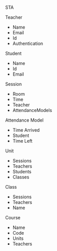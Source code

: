 STA

Teacher
 - Name
 - Email
 - Id
 - Authentication

Student
 - Name
 - Id
 - Email

Session
 - Room
 - Time
 - Teacher
 - AttendanceModels

Attendance Model
 - Time Arrived
 - Student
 - Time Left

Unit
 - Sessions
 - Teachers
 - Students
 - Classes

Class 
 - Sessions
 - Teachers
 - Name

Course
 - Name
 - Code
 - Units
 - Teachers
